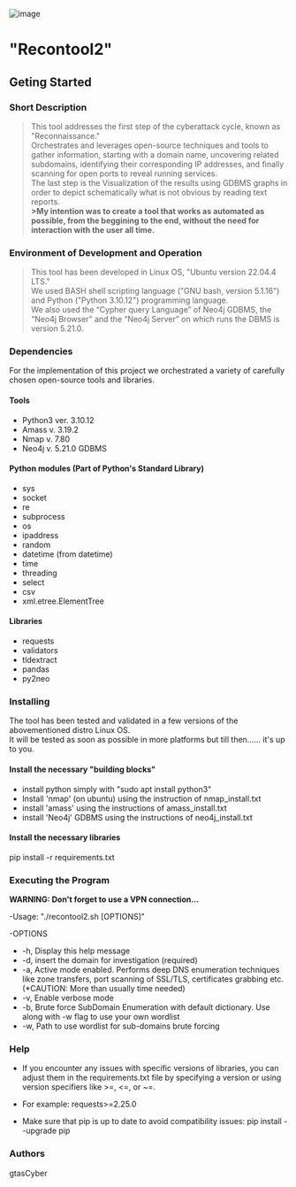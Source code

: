 ![image](https://github.com/user-attachments/assets/edfe3a05-3a62-4dd5-8a77-8d2e702642a4)

# "Recontool2"


## Geting Started
### Short Description
>This tool addresses the first step of the cyberattack cycle, known as "Reconnaissance."<br/>
>Orchestrates and leverages open-source techniques and tools to gather information, starting with a domain name, uncovering related subdomains, identifying their corresponding IP addresses, and finally scanning for open ports to reveal running services.<br/>
>The last step is the Visualization of the results using GDBMS graphs in order to depict schematically what is not obvious by reading text reports.<br/>
**>My intention was to create a tool that works as automated as possible, from the beggining to the end, without the need for interaction with the user all time.**<br/>

### Environment of Development and Operation
>This tool has been developed in Linux OS, "Ubuntu version 22.04.4 LTS."<br/>
>We used BASH shell scripting language ("GNU bash, version 5.1.16") and Python ("Python 3.10.12") programming language.<br/>
>We also used the “Cypher query Language” of Neo4j GDBMS, the “Neo4j Browser” and the “Neo4j Server” on which runs the DBMS is version 5.21.0.<br/>


### Dependencies
For the implementation of this project we orchestrated a variety of carefully chosen open-source tools and libraries. <br/>

#### Tools
- Python3 ver. 3.10.12
- Amass v. 3.19.2
- Nmap v. 7.80
- Neo4j v. 5.21.0 GDBMS

#### Python modules (Part of Python's Standard Library)
- sys
- socket
- re
- subprocess
- os
- ipaddress
- random
- datetime (from datetime)
- time
- threading
- select
- csv
- xml.etree.ElementTree

#### Libraries
- requests
- validators
- tldextract
- pandas
- py2neo


### Installing
The tool has been tested and validated in a few versions of the abovementioned distro Linux OS.<br/> 
It will be tested as soon as possible in more platforms but till then...... it's up to you.<br/>


#### Install the necessary "building blocks"
- install python simply with "sudo apt install python3"
- Install 'nmap' (on ubuntu) using the instruction of nmap_install.txt
- install 'amass' using the instructions of amass_install.txt
- install 'Neo4j' GDBMS using the instructions of neo4j_install.txt


#### Install the necessary libraries
pip install -r requirements.txt



### Executing the Program
**WARNING: Don't forget to use a VPN connection...**

-Usage: "./recontool2.sh [OPTIONS]"

-OPTIONS
- -h,      Display this help message
- -d,      insert the domain for investigation (required)
- -a,      Active mode enabled. Performs deep DNS enumeration techniques like zone transfers, port scanning of SSL/TLS, certificates grabbing etc. (*CAUTION: More than usually time needed)
- -v,      Enable verbose mode
- -b,      Brute force SubDomain Enumeration with default dictionary. Use along with -w flag to use your own wordlist
- -w,      Path to use wordlist for sub-domains brute forcing
  






### Help
- If you encounter any issues with specific versions of libraries, you can adjust them in the requirements.txt file by specifying a version or using version specifiers like >=, <=, or ~=. 
- For example:
requests>=2.25.0

- Make sure that pip is up to date to avoid compatibility issues:
pip install --upgrade pip


### Authors
gtasCyber


